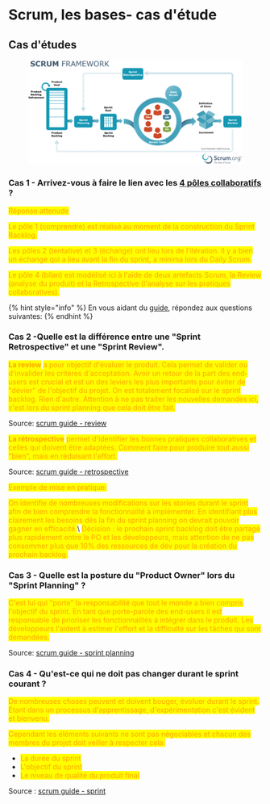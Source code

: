 # Scrum, les bases- cas d'étude

## Cas d'études

<figure><img src="../.gitbook/assets/image (13).png" alt=""><figcaption></figcaption></figure>

### Cas 1 - Arrivez-vous à faire le lien avec les [4 pôles collaboratifs](../theorie-et-concepts/les-bases-du-travail-collaboratif.md) ?

<mark style="color:orange;">Réponse attenude</mark>

<mark style="color:orange;">Le pôle 1 (comprendre) est réalisé au moment de la construction du Sprint Backlog.</mark>

<mark style="color:orange;">Les pôles 2 (tentative) et 3 (échange) ont lieu lors de l'itération. Il y a bien un échange qui a lieu avant la fin du sprint, a minima lors du Daily Scrum.</mark>

<mark style="color:orange;">Le pôle 4 (bilan) est modélisé ici à l'aide de deux artefacts Scrum, la Review (analyse du produit) et la Retrospective (l'analyse sur les pratiques collaboratives).</mark>



{% hint style="info" %}
En vous aidant du [guide](https://scrumguides.org/index.html), répondez aux questions suivantes:
{% endhint %}

### Cas 2 -Quelle est la différence entre une "Sprint Retrospective" et une "Sprint Review".

<mark style="color:orange;">**La review**</mark> <mark style="color:orange;"></mark><mark style="color:orange;">a pour objectif d'évaluer le produit. Cela permet de valider ou d'invalider les critères d'acceptation. Avoir un retour de la part des end-users est crucial et est un des leviers les plus importants pour éviter de "dévier" de l'objectif du projet. On est totalement focalisé sur le sprint backlog. Rien d'autre. Attention à ne pas traiter les nouvelles demandes ici, c'est lors du sprint planning que cela doit être fait.</mark>

Source: [scrum guide - review](https://scrumguides.org/scrum-guide.html#sprint-review)

<mark style="color:orange;">**La rétrospective**</mark> <mark style="color:orange;"></mark><mark style="color:orange;">permet d'identifier les bonnes pratiques collaboratives et celles qui doivent être adaptées. Comment faire pour produire tout aussi "bien", mais en réduisant l'effort.</mark>

Source: [scrum guide - retrospective](https://scrumguides.org/scrum-guide.html#sprint-retrospective)

<mark style="color:orange;">Exemple de mise en pratique:</mark>

<mark style="color:orange;">On identifie de nombreuses modifications sur les stories durant le sprint afin de bien comprendre la fonctionnalité à implémenter. En identifiant plus clairement les besoins dès la fin du sprint planning on devrait pouvoir gagner en efficacité.</mark>\ <mark style="color:orange;">Décision : le prochain sprint backlog doit être partagé plus rapidement entre le PO et les développeurs, mais attention de ne pas consommer plus que 10% des ressources de dév pour la création du prochain backlog.</mark>

### Cas 3 - Quelle est la posture du "Product Owner" lors du "Sprint Planning" ?

<mark style="color:orange;">C'est lui qui "porte" la responsabilité que tout le monde a bien compris l'objectif du sprint. En tant que porte-parole des end-users il est responsable de prioriser les fonctionnalités à intégrer dans le produit. Les développeurs l'aident à estimer l'effort et la difficulté sur les tâches qui sont demandées.</mark>

Source: [scrum guide - sprint planning](https://scrumguides.org/scrum-guide.html#sprint-planning)

### Cas 4 - Qu'est-ce qui ne doit pas changer durant le sprint courant ?

<mark style="color:orange;">De nombreuses choses peuvent et doivent bouger, évoluer durant le sprint. Etant dans un processus d'apprentissage, d'expérimentation c'est évident et bienvenu.</mark>

<mark style="color:orange;">Cependant les éléments suivants ne sont pas négociables et chacun des membres du projet doit veiller à respecter cela:</mark>

* <mark style="color:orange;">La durée du sprint</mark>
* <mark style="color:orange;">L'objectif du sprint</mark>
* <mark style="color:orange;">Le niveau de qualité du produit final</mark>

Source : [scrum guide - sprint](https://scrumguides.org/scrum-guide.html#the-sprint)

